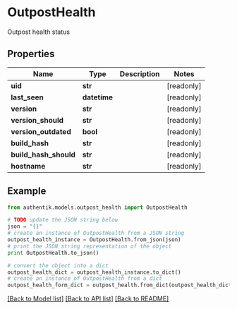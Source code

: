 # OutpostHealth

Outpost health status

## Properties
Name | Type | Description | Notes
------------ | ------------- | ------------- | -------------
**uid** | **str** |  | [readonly] 
**last_seen** | **datetime** |  | [readonly] 
**version** | **str** |  | [readonly] 
**version_should** | **str** |  | [readonly] 
**version_outdated** | **bool** |  | [readonly] 
**build_hash** | **str** |  | [readonly] 
**build_hash_should** | **str** |  | [readonly] 
**hostname** | **str** |  | [readonly] 

## Example

```python
from authentik.models.outpost_health import OutpostHealth

# TODO update the JSON string below
json = "{}"
# create an instance of OutpostHealth from a JSON string
outpost_health_instance = OutpostHealth.from_json(json)
# print the JSON string representation of the object
print OutpostHealth.to_json()

# convert the object into a dict
outpost_health_dict = outpost_health_instance.to_dict()
# create an instance of OutpostHealth from a dict
outpost_health_form_dict = outpost_health.from_dict(outpost_health_dict)
```
[[Back to Model list]](../README.md#documentation-for-models) [[Back to API list]](../README.md#documentation-for-api-endpoints) [[Back to README]](../README.md)


